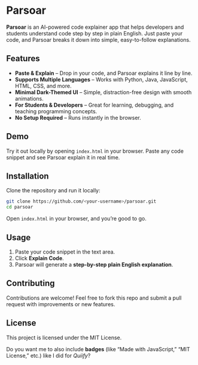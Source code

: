 # Parsoar

**Parsoar** is an AI-powered code explainer app that helps developers and students understand code step by step in plain English. Just paste your code, and Parsoar breaks it down into simple, easy-to-follow explanations.

## Features

* **Paste & Explain** – Drop in your code, and Parsoar explains it line by line.
* **Supports Multiple Languages** – Works with Python, Java, JavaScript, HTML, CSS, and more.
* **Minimal Dark-Themed UI** – Simple, distraction-free design with smooth animations.
* **For Students & Developers** – Great for learning, debugging, and teaching programming concepts.
* **No Setup Required** – Runs instantly in the browser.

## Demo

Try it out locally by opening `index.html` in your browser.
Paste any code snippet and see Parsoar explain it in real time.

## Installation

Clone the repository and run it locally:

```bash
git clone https://github.com/<your-username>/parsoar.git
cd parsoar
```

Open `index.html` in your browser, and you’re good to go.


## Usage

1. Paste your code snippet in the text area.
2. Click **Explain Code**.
3. Parsoar will generate a **step-by-step plain English explanation**.

## Contributing

Contributions are welcome!
Feel free to fork this repo and submit a pull request with improvements or new features.

## License

This project is licensed under the MIT License.

Do you want me to also include **badges** (like “Made with JavaScript,” “MIT License,” etc.) like I did for *Quiify*?
